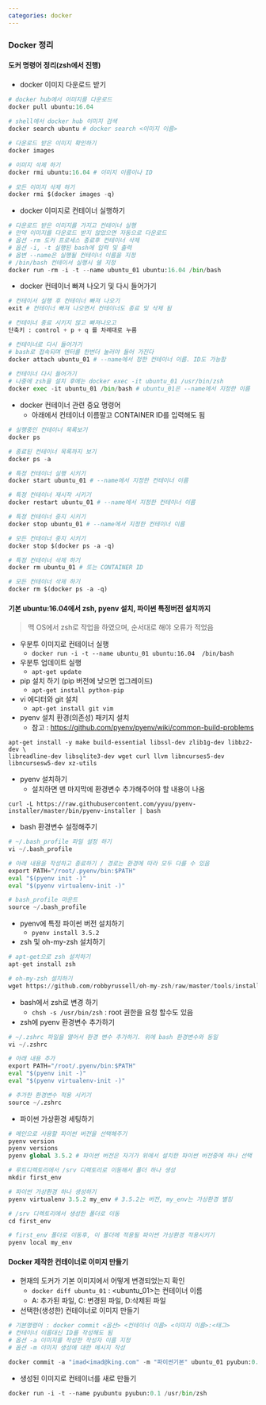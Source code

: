 ```yaml
---
categories: docker
---
```


### Docker 정리

#### 도커 명령어 정리(zsh에서 진행)

* docker 이미지 다운로드 받기

```python
# docker hub에서 이미지를 다운로드
docker pull ubuntu:16.04 
    
# shell에서 docker hub 이미지 검색
docker search ubuntu # docker search <이미지 이름> 

# 다운로드 받은 이미지 확인하기
docker images

# 이미지 삭제 하기
docker rmi ubuntu:16.04 # 이미지 이름이나 ID
    
# 모든 이미지 삭제 하기
docker rmi $(docker images -q)
```

* docker 이미지로 컨테이너 실행하기

```python
# 다운로드 받은 이미지를 가지고 컨테이너 실행
# 만약 이미지를 다운로드 받지 않았으면 자동으로 다운로드
# 옵션 -rm 도커 프로세스 종료후 컨테이너 삭제
# 옵션 -i, -t 실행된 bash에 입력 및 출력
# 옵변 --name은 실행될 컨테이너 이름을 지정
# /bin/bash 컨테이서 실행시 쉘 지정
docker run -rm -i -t --name ubuntu_01 ubuntu:16.04 /bin/bash
```

* docker 컨테이너 빠져 나오기 및 다시 들어가기

```python
# 컨테이서 실행 후 컨테이너 빠져 나오기
exit # 컨테이너 빠져 나오면서 컨테이너도 종료 및 삭제 됨

# 컨테이너 종료 시키지 않고 빠져나오고
단축키 : control + p + q 를 차례대로 누름

# 컨테이너로 다시 들어가기
# bash로 접속되며 엔터를 한번더 눌러야 들어 가진다
docker attach ubuntu_01 # --name에서 정한 컨테이너 이름. ID도 가능함
    
# 컨테이너 다시 들어가기
# 나중에 zsh을 설치 후에는 docker exec -it ubuntu_01 /usr/bin/zsh
docker exec -it ubuntu_01 /bin/bash # ubuntu_01은 --name에서 지정한 이름
```

* docker 컨테이너 관련 중요 명령어
  * 아래에서 컨테이너 이름말고 CONTAINER ID를 입력해도 됨

```python
# 실행중인 컨테이너 목록보기
docker ps

# 종료된 컨테이너 목록까지 보기
docker ps -a

# 특정 컨테이너 실행 시키기
docker start ubuntu_01 # --name에서 지정한 컨테이너 이름

# 특정 컨테이너 재시작 시키기
docker restart ubuntu_01 # --name에서 지정한 컨테이너 이름

# 특정 컨테이너 중지 시키기
docker stop ubuntu_01 # --name에서 지정한 컨테이너 이름

# 모든 컨테이너 중지 시키기
docker stop $(docker ps -a -q)

# 특정 컨테이너 삭제 하기
docker rm ubuntu_01 # 또는 CONTAINER ID

# 모든 컨테이너 삭제 하기
docker rm $(docker ps -a -q)
```



#### 기본 ubuntu:16.04에서 zsh, pyenv 설치, 파이썬 특정버전 설치까지 

> 맥 OS에서 zsh로 작업을 하였으며, 순서대로 해야 오류가 적었음

* 우분투 이미지로 컨테이너 실행
  * `docker run -i -t --name ubuntu_01 ubuntu:16.04  /bin/bash`
* 우분투 업데이트 실행
  * `apt-get update`
* pip 설치 하기 (pip 버전에 낮으면 업그레이드)
  * `apt-get install python-pip`
* vi 에디터와 git 설치
  * `apt-get install git vim`
* pyenv 설치 환경(의존성) 패키지 설치
  * 참고 : https://github.com/pyenv/pyenv/wiki/common-build-problems

```
apt-get install -y make build-essential libssl-dev zlib1g-dev libbz2-dev \
libreadline-dev libsqlite3-dev wget curl llvm libncurses5-dev libncursesw5-dev xz-utils
```

* pyenv 설치하기
  * 설치하면 맨 마지막에 환경변수 추가해주어야 할 내용이 나옴

```
curl -L https://raw.githubusercontent.com/yyuu/pyenv-installer/master/bin/pyenv-installer | bash
```

* bash 환경변수 설정해주기

```python
# ~/.bash_profile 파일 설정 하기
vi ~/.bash_profile 

# 아래 내용을 작성하고 종료하기 / 경로는 환경에 따라 모두 다를 수 있음
export PATH="/root/.pyenv/bin:$PATH"
eval "$(pyenv init -)"
eval "$(pyenv virtualenv-init -)"

# bash_profile 마운트
source ~/.bash_profile
```

* pyenv에 특정 파이썬 버전 설치하기
  * `pyenv install 3.5.2`
* zsh 및 oh-my-zsh 설치하기

```python
# apt-get으로 zsh 설치하기
apt-get install zsh

# oh-my-zsh 설치하기
wget https://github.com/robbyrussell/oh-my-zsh/raw/master/tools/install.sh -O - | zsh
```

* bash에서 zsh로 변경 하기
  * `chsh -s /usr/bin/zsh` : root 권한을 요청 할수도 있음
* zsh에 pyenv 환경변수 추가하기

```python
# ~/.zshrc 파일을 열어서 환경 변수 추가하기. 위에 bash 환경변수와 동일
vi ~/.zshrc

# 아래 내용 추가
export PATH="/root/.pyenv/bin:$PATH"
eval "$(pyenv init -)"
eval "$(pyenv virtualenv-init -)"

# 추가한 환경변수 적용 시키기
source ~/.zshrc
```

* 파이썬 가상환경 세팅하기

```python
# 메인으로 사용할 파이썬 버전을 선택해주기
pyenv version 
pyenv versions
pyenv global 3.5.2 # 파이썬 버전은 자기가 위에서 설치한 파이썬 버전중에 하나 선택

# 루트디렉토리에서 /srv 디렉토리로 이동해서 폴더 하나 생성
mkdir first_env

# 파이썬 가상환경 하나 생성하기
pyenv virtualenv 3.5.2 my_env # 3.5.2는 버전, my_env는 가상환경 별칭

# /srv 디렉토리에서 생성한 폴더로 이동
cd first_env

# first_env 폴더로 이동후, 이 폴더에 적용될 파이썬 가상환경 적용시키기
pyenv local my_env
```

#### Docker 제작한 컨테이너로 이미지 만들기

* 현재의 도커가 기본 이미지에서 어떻게 변경되었는지 확인
  * `docker diff ubuntu_01` : <ubuntu_01>는 컨테이너 이름
  * A: 추가된 파일, C: 변경된 파일, D:삭제된 파일 
* 선택한(생성한) 컨테이너로 이미지 만들기

```python
# 기본명령어 : docker commit <옵션> <컨테이너 이름> <이미지 이름>:<태그>
# 컨테이너 이름대신 ID를 작성해도 됨
# 옵션 -a 이미지를 작성한 작성자 이름 지정
# 옵션 -m 이미지 생성에 대한 메시지 작성

docker commit -a "imad<imad@king.com" -m "파이썬기본" ubuntu_01 pyubun:0.1
```

* 생성된 이미지로 컨테이너를 새로 만들기

```python
docker run -i -t --name pyubuntu pyubun:0.1 /usr/bin/zsh
```